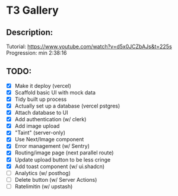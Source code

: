 # T3 Gallery

## Description:

Tutorial: https://www.youtube.com/watch?v=d5x0JCZbAJs&t=225s
Progression: min 2:38:16

## TODO:

- [x] Make it deploy (vercel)
- [x] Scaffold basic UI with mock data
- [x] Tidy built up process
- [x] Actually set up a database (vercel pstgres)
- [x] Attach database to UI
- [x] Add authentication (w/ clerk)
- [x] Add image upload
- [x] "Taint" (server-only)
- [x] Use Next/Image component
- [x] Error management (w/ Sentry)
- [x] Routing/image page (next parallel route)
- [x] Update upload button to be less cringe
- [x] Add toast component (w/ ui.shadcn)
- [ ] Analytics (w/ posthog)
- [ ] Delete button (w/ Server Actions)
- [ ] Ratelimitin (w/ upstash)

